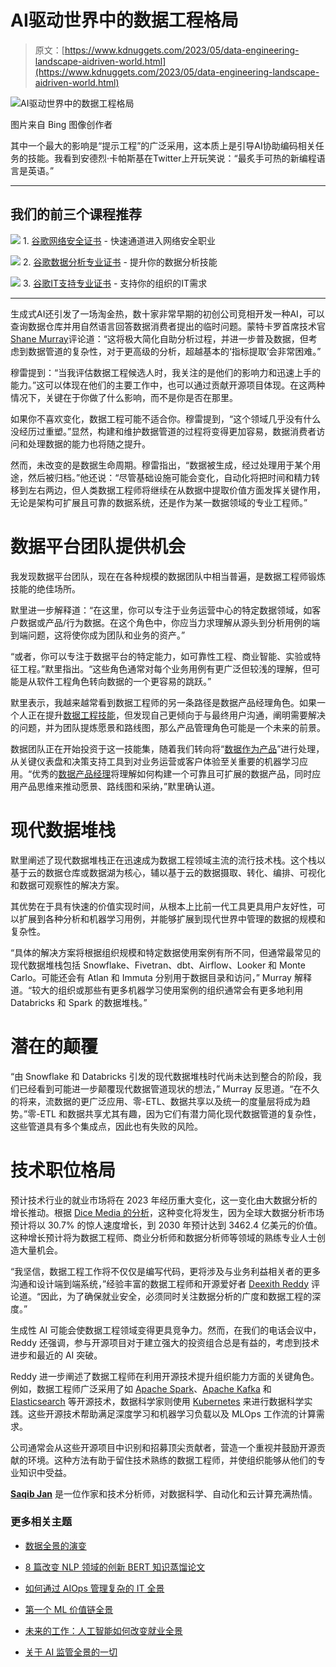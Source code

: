 # AI驱动世界中的数据工程格局

> 原文：[https://www.kdnuggets.com/2023/05/data-engineering-landscape-aidriven-world.html](https://www.kdnuggets.com/2023/05/data-engineering-landscape-aidriven-world.html)

![AI驱动世界中的数据工程格局](../Images/06314b15cabcda76c7e65b0a69d8f62d.png)

图片来自 Bing 图像创作者

其中一个最大的影响是“提示工程”的广泛采用，这本质上是引导AI协助编码相关任务的技能。我看到安德烈·卡帕斯基在Twitter上开玩笑说：“最炙手可热的新编程语言是英语。”

* * *

## 我们的前三个课程推荐

![](../Images/0244c01ba9267c002ef39d4907e0b8fb.png) 1\. [谷歌网络安全证书](https://www.kdnuggets.com/google-cybersecurity) - 快速通道进入网络安全职业

![](../Images/e225c49c3c91745821c8c0368bf04711.png) 2\. [谷歌数据分析专业证书](https://www.kdnuggets.com/google-data-analytics) - 提升你的数据分析技能

![](../Images/0244c01ba9267c002ef39d4907e0b8fb.png) 3\. [谷歌IT支持专业证书](https://www.kdnuggets.com/google-itsupport) - 支持你的组织的IT需求

* * *

生成式AI还引发了一场淘金热，数十家非常早期的初创公司竞相开发一种AI，可以查询数据仓库并用自然语言回答数据消费者提出的临时问题。蒙特卡罗首席技术官[Shane Murray](https://www.linkedin.com/in/shanemurray5/)评论道：“这将极大简化自助分析过程，并进一步普及数据，但考虑到数据管道的复杂性，对于更高级的分析，超越基本的‘指标提取’会非常困难。”

穆雷提到：“当我评估数据工程候选人时，我关注的是他们的影响力和迅速上手的能力。”这可以体现在他们的主要工作中，也可以通过贡献开源项目体现。在这两种情况下，关键在于你做了什么影响，而不是你是否在那里。

如果你不喜欢变化，数据工程可能不适合你。穆雷提到，“这个领域几乎没有什么没经历过重塑。”显然，构建和维护数据管道的过程将变得更加容易，数据消费者访问和处理数据的能力也将随之提升。

然而，未改变的是数据生命周期。穆雷指出，“数据被生成，经过处理用于某个用途，然后被归档。”他还说：“尽管基础设施可能会变化，自动化将把时间和精力转移到左右两边，但人类数据工程师将继续在从数据中提取价值方面发挥关键作用，无论是架构可扩展且可靠的数据系统，还是作为某一数据领域的专业工程师。”

# 数据平台团队提供机会

我发现数据平台团队，现在在各种规模的数据团队中相当普遍，是数据工程师锻炼技能的绝佳场所。

默里进一步解释道：“在这里，你可以专注于业务运营中心的特定数据领域，如客户数据或产品/行为数据。在这个角色中，你应当力求理解从源头到分析用例的端到端问题，这将使你成为团队和业务的资产。”

“或者，你可以专注于数据平台的特定能力，如可靠性工程、商业智能、实验或特征工程。”默里指出。“这些角色通常对每个业务用例有更广泛但较浅的理解，但可能是从软件工程角色转向数据的一个更容易的跳跃。”

默里表示，我越来越常看到数据工程师的另一条路径是数据产品经理角色。如果一个人正在提升[数据工程技能](https://kanger.dev/article/data-engineer-skills)，但发现自己更倾向于与最终用户沟通，阐明需要解决的问题，并为团队提炼愿景和路线图，那么产品管理角色可能是一个未来的前景。

数据团队正在开始投资于这一技能集，随着我们转向将“[数据作为产品](https://www.linkedin.com/posts/shanemurray5_dataengineering-dataquality-datareliability-activity-7038881528260493313---F5/)”进行处理，从关键仪表盘和决策支持工具到对业务运营或客户体验至关重要的机器学习应用。“优秀的[数据产品经理](https://www.montecarlodata.com/blog-what-good-data-product-managers-do-and-why-you-probably-need-one/)将理解如何构建一个可靠且可扩展的数据产品，同时应用产品思维来推动愿景、路线图和采纳，”默里确认道。

# 现代数据堆栈

默里阐述了现代数据堆栈正在迅速成为数据工程领域主流的流行技术栈。这个栈以基于云的数据仓库或数据湖为核心，辅以基于云的数据摄取、转化、编排、可视化和数据可观察性的解决方案。

其优势在于具有快速的价值实现时间，从根本上比前一代工具更具用户友好性，可以扩展到各种分析和机器学习用例，并能够扩展到现代世界中管理的数据的规模和复杂性。

“具体的解决方案将根据组织规模和特定数据使用案例有所不同，但通常最常见的现代数据堆栈包括 Snowflake、Fivetran、dbt、Airflow、Looker 和 Monte Carlo。可能还会有 Atlan 和 Immuta 分别用于数据目录和访问，” Murray 解释道。“较大的组织或那些有更多机器学习使用案例的组织通常会有更多地利用 Databricks 和 Spark 的数据堆栈。”

# 潜在的颠覆

“由 Snowflake 和 Databricks 引发的现代数据堆栈时代尚未达到整合的阶段，我们已经看到可能进一步颠覆现代数据管道现状的想法，” Murray 反思道。“在不久的将来，流数据的更广泛应用、零-ETL、数据共享以及统一的度量层将成为趋势。”零-ETL 和数据共享尤其有趣，因为它们有潜力简化现代数据管道的复杂性，这些管道具有多个集成点，因此也有失败的风险。

# 技术职位格局

预计技术行业的就业市场将在 2023 年经历重大变化，这一变化由大数据分析的增长推动。根据 [Dice Media 的分析](https://www.dice.com/career-advice/techs-winning-and-losing-jobs-in-2023)，这种变化将发生，因为全球大数据分析市场预计将以 30.7% 的惊人速度增长，到 2030 年预计达到 3462.4 亿美元的价值。这种增长预计将为数据工程师、商业分析师和数据分析师等领域的熟练专业人士创造大量机会。

“我坚信，数据工程工作将不仅仅是编写代码，更将涉及与业务利益相关者的更多沟通和设计端到端系统，”经验丰富的数据工程师和开源爱好者 [Deexith Reddy](https://www.linkedin.com/in/deexith-reddy-945a55aa) 评论道。“因此，为了确保就业安全，必须同时关注数据分析的广度和数据工程的深度。”

生成性 AI 可能会使数据工程领域变得更具竞争力。然而，在我们的电话会议中，Reddy 还强调，参与开源项目对于建立强大的投资组合总是有益的，考虑到技术进步和最近的 AI 突破。

Reddy 进一步阐述了数据工程师在利用开源技术提升组织能力方面的关键角色。例如，数据工程师广泛采用了如 [Apache Spark](https://spark.apache.org/)、[Apache Kafka](https://kafka.apache.org/) 和 [Elasticsearch](https://www.elastic.co/elasticsearch/) 等开源技术，数据科学家则使用 [Kubernetes](https://kanger.dev/tutorial/introduction-kubernetes-basics) 来进行数据科学实践。这些开源技术帮助满足深度学习和机器学习负载以及 MLOps 工作流的计算需求。

公司通常会从这些开源项目中识别和招募顶尖贡献者，营造一个重视并鼓励开源贡献的环境。这种方法有助于留住技术熟练的数据工程师，并使组织能够从他们的专业知识中受益。

**[Saqib Jan](https://www.linkedin.com/in/s-jan/)** 是一位作家和技术分析师，对数据科学、自动化和云计算充满热情。

### 更多相关主题

+   [数据全景的演变](https://www.kdnuggets.com/2023/06/evolution-data-landscape.html)

+   [8 篇改变 NLP 领域的创新 BERT 知识蒸馏论文](https://www.kdnuggets.com/2022/09/eight-innovative-bert-knowledge-distillation-papers-changed-nlp-landscape.html)

+   [如何通过 AIOps 管理复杂的 IT 全景](https://www.kdnuggets.com/2022/05/manage-complex-landscape-aiops.html)

+   [第一个 ML 价值链全景](https://www.kdnuggets.com/2022/10/first-ml-value-chain-landscape-sequence.html)

+   [未来的工作：人工智能如何改变就业全景](https://www.kdnuggets.com/2023/04/future-work-ai-changing-job-landscape.html)

+   [关于 AI 监管全景的一切](https://www.kdnuggets.com/all-about-the-ai-regulatory-landscape)
